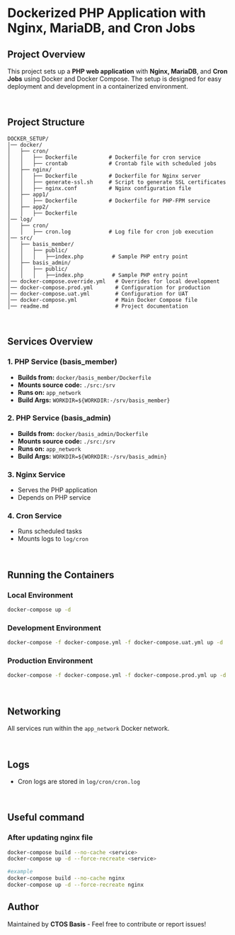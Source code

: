 # Dockerized PHP Application with Nginx, MariaDB, and Cron Jobs

## Project Overview
This project sets up a **PHP web application** with **Nginx, MariaDB**, and **Cron Jobs** using Docker and Docker Compose. The setup is designed for easy deployment and development in a containerized environment.

<br />

## Project Structure
```
DOCKER_SETUP/
│── docker/
│   ├── cron/
│   │   ├── Dockerfile          # Dockerfile for cron service
│   │   ├── crontab             # Crontab file with scheduled jobs
│   ├── nginx/
│   │   ├── Dockerfile          # Dockerfile for Nginx server
│   │   ├── generate-ssl.sh     # Script to generate SSL certificates
│   │   ├── nginx.conf          # Nginx configuration file
│   ├── app1/
│   │   ├── Dockerfile          # Dockerfile for PHP-FPM service
│   ├── app2/
│   │   ├── Dockerfile  
│── log/
│   ├── cron/
│   │   ├── cron.log            # Log file for cron job execution
│── src/
│   ├── basis_member/
│   │   ├── public/
│   │   │   ├──index.php         # Sample PHP entry point
│   ├── basis_admin/
│   │   ├── public/
│   │   │   ├──index.php         # Sample PHP entry point
│── docker-compose.override.yml   # Overrides for local development
│── docker-compose.prod.yml       # Configuration for production
│── docker-compose.uat.yml        # Configuration for UAT
│── docker-compose.yml            # Main Docker Compose file
│── readme.md                     # Project documentation
```
<br />

## Services Overview

### 1. PHP Service (basis_member)
- **Builds from:** `docker/basis_member/Dockerfile`
- **Mounts source code:** `./src:/srv`
- **Runs on:** `app_network`
- **Build Args:** `WORKDIR=${WORKDIR:-/srv/basis_member}`

### 2. PHP Service (basis_admin)
- **Builds from:** `docker/basis_admin/Dockerfile`
- **Mounts source code:** `./src:/srv`
- **Runs on:** `app_network`
- **Build Args:** `WORKDIR=${WORKDIR:-/srv/basis_admin}`

### 3. Nginx Service
- Serves the PHP application
- Depends on PHP service

### 4. Cron Service
- Runs scheduled tasks
- Mounts logs to `log/cron`

<br />

## Running the Containers

### Local Environment
```sh
docker-compose up -d
```

### Development Environment
```sh
docker-compose -f docker-compose.yml -f docker-compose.uat.yml up -d
```

### Production Environment
```sh
docker-compose -f docker-compose.yml -f docker-compose.prod.yml up -d
```

<br />

## Networking
All services run within the `app_network` Docker network.

<br />

## Logs
- Cron logs are stored in `log/cron/cron.log`

<br />

## Useful command
### After updating nginx file
```sh
docker-compose build --no-cache <service>
docker-compose up -d --force-recreate <service>

#example
docker-compose build --no-cache nginx
docker-compose up -d --force-recreate nginx

```

## Author
Maintained by **CTOS Basis** - Feel free to contribute or report issues!

